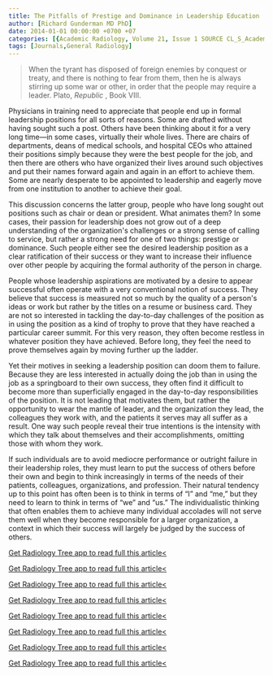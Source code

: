 ```yaml
---
title: The Pitfalls of Prestige and Dominance in Leadership Education
author: [Richard Gunderman MD PhD]
date: 2014-01-01 00:00:00 +0700 +07
categories: [{Academic Radiology, Volume 21, Issue 1 SOURCE CL_S_AcademicRadiologyVolume21Issue1 1}]
tags: [Journals,General Radiology]
---
```

> When the tyrant has disposed of foreign enemies by conquest or treaty, and there is nothing to fear from them, then he is always stirring up some war or other, in order that the people may require a leader. Plato, _Republic_ , Book VIII.

Physicians in training need to appreciate that people end up in formal leadership positions for all sorts of reasons. Some are drafted without having sought such a post. Others have been thinking about it for a very long time—in some cases, virtually their whole lives. There are chairs of departments, deans of medical schools, and hospital CEOs who attained their positions simply because they were the best people for the job, and then there are others who have organized their lives around such objectives and put their names forward again and again in an effort to achieve them. Some are nearly desperate to be appointed to leadership and eagerly move from one institution to another to achieve their goal.


This discussion concerns the latter group, people who have long sought out positions such as chair or dean or president. What animates them? In some cases, their passion for leadership does not grow out of a deep understanding of the organization's challenges or a strong sense of calling to service, but rather a strong need for one of two things: prestige or dominance. Such people either see the desired leadership position as a clear ratification of their success or they want to increase their influence over other people by acquiring the formal authority of the person in charge.

People whose leadership aspirations are motivated by a desire to appear successful often operate with a very conventional notion of success. They believe that success is measured not so much by the quality of a person's ideas or work but rather by the titles on a resume or business card. They are not so interested in tackling the day-to-day challenges of the position as in using the position as a kind of trophy to prove that they have reached a particular career summit. For this very reason, they often become restless in whatever position they have achieved. Before long, they feel the need to prove themselves again by moving further up the ladder.

Yet their motives in seeking a leadership position can doom them to failure. Because they are less interested in actually doing the job than in using the job as a springboard to their own success, they often find it difficult to become more than superficially engaged in the day-to-day responsibilities of the position. It is not leading that motivates them, but rather the opportunity to wear the mantle of leader, and the organization they lead, the colleagues they work with, and the patients it serves may all suffer as a result. One way such people reveal their true intentions is the intensity with which they talk about themselves and their accomplishments, omitting those with whom they work.

If such individuals are to avoid mediocre performance or outright failure in their leadership roles, they must learn to put the success of others before their own and begin to think increasingly in terms of the needs of their patients, colleagues, organizations, and profession. Their natural tendency up to this point has often been is to think in terms of “I” and “me,” but they need to learn to think in terms of “we” and “us.” The individualistic thinking that often enables them to achieve many individual accolades will not serve them well when they become responsible for a larger organization, a context in which their success will largely be judged by the success of others.

[Get Radiology Tree app to read full this article<](https://clinicalpub.com/app)

[Get Radiology Tree app to read full this article<](https://clinicalpub.com/app)

[Get Radiology Tree app to read full this article<](https://clinicalpub.com/app)

[Get Radiology Tree app to read full this article<](https://clinicalpub.com/app)

[Get Radiology Tree app to read full this article<](https://clinicalpub.com/app)

[Get Radiology Tree app to read full this article<](https://clinicalpub.com/app)

[Get Radiology Tree app to read full this article<](https://clinicalpub.com/app)

[Get Radiology Tree app to read full this article<](https://clinicalpub.com/app)